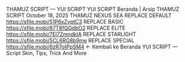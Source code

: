 THAMUZ SCRIPT — YUI SCRIPT
YUI SCRIPT
Beranda
|
Arsip
THAMUZ SCRIPT
October 18, 2025
THAMUZ NEXUS SEA
REPLACE DEFAULT
https://sfile.mobi/51P6xZyptC3
REPLACE BASIC
https://sfile.mobi/87T8fQGdbO2
REPLACE ELITE
https://sfile.mobi/7El7ZmndkIA
REPLACE STARLIGHT
https://sfile.mobi/5CL6RG8b9me
REPLACE SPECIAL
https://sfile.mobi/6zR7otPpSM4
← Kembali ke Beranda
YUI SCRIPT — Script Skin, Tips, Trick And More